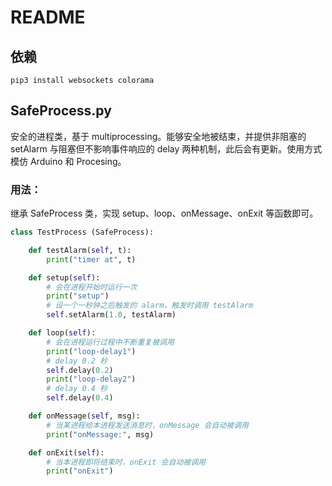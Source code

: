 # README

## 依赖
``` Shell
pip3 install websockets colorama
```

## SafeProcess.py

安全的进程类，基于 multiprocessing。能够安全地被结束，并提供非阻塞的 setAlarm 与阻塞但不影响事件响应的 delay 两种机制，此后会有更新。使用方式模仿 Arduino 和 Procesing。

### 用法：
继承 SafeProcess 类，实现 setup、loop、onMessage、onExit 等函数即可。
``` Python
class TestProcess (SafeProcess):

    def testAlarm(self, t):
        print("timer at", t)

    def setup(self):
        # 会在进程开始时运行一次
        print("setup")
        # 设一个一秒钟之后触发的 alarm，触发时调用 testAlarm
        self.setAlarm(1.0, testAlarm)

    def loop(self):
        # 会在进程运行过程中不断重复被调用
        print("loop-delay1")
        # delay 0.2 秒
        self.delay(0.2)
        print("loop-delay2")
        # delay 0.4 秒
        self.delay(0.4)

    def onMessage(self, msg):
        # 当某进程给本进程发送消息时，onMessage 会自动被调用
        print("onMessage:", msg)

    def onExit(self):
        # 当本进程即将结束时，onExit 会自动被调用
        print("onExit")
```
